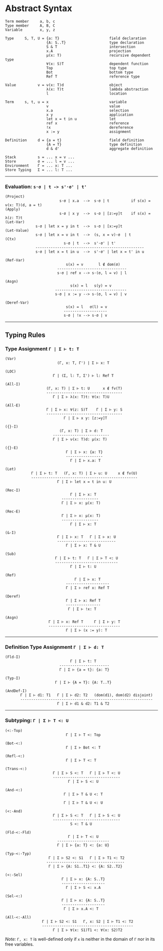 # Abstract Syntax

    Term member     a, b, c
    Type member     A, B, C
    Variable        x, y, z

    Type     S, T, U = {a: T}                       field declaration
                       {A: S..T}                    type declaration
                       S & T                        intersection
                       x.A                          projection
                       μ(x: T)                      recursive dependent type
                       ∀(x: S)T                     dependent function
                       Top                          top type
                       Bot                          bottom type
                       Ref T                        reference type

    Value          v = ν(x: T)d                     object
                       λ(x: T)t                     lambda abstraction
                       l                            location

    Term     s, t, u = x                            variable
                       v                            value
                       x.a                          selection
                       x y                          application
                       let x = t in u               let
                       ref x                        reference
                       !x                           dereference
                       x := y                       assignment                

    Definition     d = {a = t}                      field definition
                       {A = T}                      type definition
                       d & d'                       aggregate definition

    Stack          s = ... x = v ...
    Store          σ = ... l = v ...
    Environment    Γ = ... x: T ...
    Store Typing   Σ = ... l: T ...

***

### Evaluation: `s·σ | t -> s'·σ' | t'`

    (Project)
                             s·σ | x.a  -->  s·σ | t          if s(x) = ν(x: T)(d, a = t)
    (Apply)
                             s·σ | x y  -->  s·σ | [z:=y]t    if s(x) = λ(z: T)t
    (Let-Var)
                  s·σ | let x = y in t  -->  s·σ | [x:=y]t
    (Let-Value)
                  s·σ | let x = v in t  -->  (s, x = v)·σ  | t
    (Ctx)
                               s·σ | t  -->  s'·σ' | t'
                  --------------------------------------------------
                  s·σ | let x = t in u  -->  s'·σ' | let x = t' in u

    (Ref-Var)
                                s(x) = v       l ∉ dom(σ)
                            --------------------------------
                            s·σ | ref x --> s·(σ, l = v) | l

    (Asgn)
                                  s(x) = l   s(y) = v
                           ---------------------------------
                           s·σ | x := y --> s·(σ, l = v) | v

    (Deref-Var)
                                s(x) = l   σ(l) = v
                               --------------------
                               s·σ | !x --> s·σ | v


***

## Typing Rules

### Type Assignment `Γ | Σ ⊢ t: T`

    (Var)
                            (Γ, x: T, Γ') | Σ ⊢ x: T

    (LOC)
                          Γ | (Σ, l: T, Σ') ⊢ l: Ref T
    
    (All-I)
                       (Γ, x: T) | Σ ⊢ t: U      x ∉ fv(T)
                       -----------------------------------
                          Γ | Σ ⊢ λ(x: T)t: ∀(x: T)U
    
    (All-E)
                       Γ | Σ ⊢ x: ∀(z: S)T    Γ | Σ ⊢ y: S
                       -----------------------------------
                               Γ | Σ ⊢ x y: [z:=y]T
    
    ({}-I)
                             (Γ, x: T) | Σ ⊢ d: T
                          --------------------------
                          Γ | Σ ⊢ ν(x: T)d: μ(x: T)
    
    ({}-E)
                                Γ | Σ ⊢ x: {a: T}
                                -----------------
                                  Γ | Σ ⊢ x.a: T
    
    (Let)
                Γ | Σ ⊢ t: T   (Γ, x: T) | Σ ⊢ u: U     x ∉ fv(U)
                -------------------------------------------------
                            Γ | Σ ⊢ let x = t in u: U
    
    (Rec-I)
                                  Γ | Σ ⊢ x: T
                              -----------------
                              Γ | Σ ⊢ x: μ(x: T)
    
    (Rec-E)
                              Γ | Σ ⊢ x: μ(x: T)
                              -----------------
                                  Γ | Σ ⊢ x: T
    
    (&-I)
                            Γ | Σ ⊢ x: T   Γ | Σ ⊢ x: U
                            ---------------------------
                                Γ | Σ ⊢ x: T & U
    
    (Sub)
                           Γ | Σ ⊢ t: T   Γ | Σ ⊢ T <: U
                           -----------------------------
                                  Γ | Σ ⊢ t: U

    (Ref)                   
                                    Γ | Σ ⊢ x: T
                                --------------------
                                Γ | Σ ⊢ ref x: Ref T

    (Deref)
                                Γ | Σ ⊢ x: Ref T
                                ----------------
                                 Γ | Σ ⊢ !x: T

    (Asgn)
                        Γ | Σ ⊢ x: Ref T     Γ | Σ ⊢ y: T
                        ---------------------------------
                                Γ | Σ ⊢ (x := y): T
    

***

### Definition Type Assignment `Γ | Σ ⊢ d: T`

    (Fld-I)
                                  Γ | Σ ⊢ t: T
                             -----------------------
                             Γ | Σ ⊢ {a = t}: {a: T}
    
    (Typ-I)
                           Γ | Σ ⊢ {A = T}: {A: T..T}
    
    (AndDef-I)
           Γ | Σ ⊢ d1: T1   Γ | Σ ⊢ d2: T2   (dom(d1), dom(d2) disjoint)
           -------------------------------------------------------------
                            Γ | Σ ⊢ d1 & d2: T1 & T2


***

### Subtyping: `Γ | Σ ⊢ T <: U`

    (<:-Top)
                                Γ | Σ ⊢ T <: Top
    
    (Bot-<:)
                                Γ | Σ ⊢ Bot <: T
    
    (Refl-<:)
                                Γ | Σ ⊢ T <: T
    
    (Trans-<:)
                          Γ | Σ ⊢ S <: T   Γ | Σ ⊢ T <: U
                          -------------------------------
                                 Γ | Σ ⊢ S <: U
    
    (And-<:)
                               Γ | Σ ⊢ T & U <: T

                               Γ | Σ ⊢ T & U <: U
    
    (<:-And)
                          Γ | Σ ⊢ S <: T   Γ | Σ ⊢ S <: U
                          -------------------------------
                                  S <: T & U
    
    (Fld-<:-Fld)
                                 Γ | Σ ⊢ T <: U
                            ------------------------
                            Γ | Σ ⊢ {a: T} <: {a: U}
    
    (Typ-<:-Typ)
                        Γ | Σ ⊢ S2 <: S1   Γ | Σ ⊢ T1 <: T2
                       ------------------------------------
                        Γ | Σ ⊢ {A: S1..T1} <: {A: S2..T2}
    
    (<:-Sel)
                              Γ | Σ ⊢ x: {A: S..T}
                              --------------------
                                Γ | Σ ⊢ S <: x.A
    
    (Sel-<:)
                              Γ | Σ ⊢ x: {A: S..T}
                              --------------------
                               Γ | Σ ⊢ x.A <: T
    
    (All-<:-All)
                     Γ | Σ ⊢ S2 <: S1   Γ, x: S2 | Σ ⊢ T1 <: T2
                     ------------------------------------------
                          Γ | Σ ⊢ ∀(x: S1)T1 <: ∀(x: S2)T2


*Note:* `Γ, x: T` is well-defined only if `x` is neither in the domain of `Γ` nor in
its free variables.



